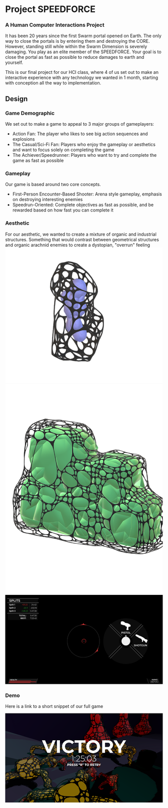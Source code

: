 # Project SPEEDFORCE
### A Human Computer Interactions Project

It has been 20 years since the first Swarm portal opened on Earth. The only way to close the portals is by entering them and destroying the CORE. 
However, standing still while within the Swarm Dimension is severely damaging. You play as an elite member of the SPEEDFORCE. 
Your goal is to close the portal as fast as possible to reduce damages to earth and yourself.

This is our final project for our HCI class, where 4 of us set out to make an interactive experience with any technology we wanted in 1 month, starting with conception all the way to implementation.

## Design

### Game Demographic
We set out to make a game to appeal to 3 major groups of gameplayers:
- Action Fan: The player who likes to see big action sequences and explosions
- The Casual/Sci-Fi Fan: Players who enjoy the gameplay or aesthetics and want to focus solely on completing the game
- The Achiever/Speedrunner: Players who want to try and complete the game as fast as possible

### Gameplay
Our game is based around two core concepts.
- First-Person Encounter-Based Shooter: Arena style gameplay, emphasis on destroying interesting enemies
- Speedrun-Oriented: Complete objectives as fast as possible, and be rewarded based on how fast you can complete it

### Aesthetic

For our aesthetic, we wanted to create a mixture of organic and industrial structures. Something that would contrast between geometrical structures and organic arachnid enemies to create a dystopian, "overrun" feeling
![Art Asset 1](https://github.com/mcquill99/HCI-Final-Project/blob/master/HCI_Final_Project/unnamed.png) ![Art Asset 2](https://github.com/mcquill99/HCI-Final-Project/blob/master/HCI_Final_Project/Untitled2.png)
![UI Example](https://github.com/mcquill99/HCI-Final-Project/blob/master/HCI_Final_Project/HCI_UI_Reference_black.png)

### Demo
Here is a link to a short snippet of our full game

[![Here is our gameplay](https://github.com/mcquill99/HCI-Final-Project/blob/master/HCI_Final_Project/victory.png)](https://drive.google.com/file/d/1LVDKKtnPTvyxMBapPaSwWIGdKhGRWlRD/view)
